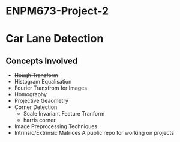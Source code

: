 # ENPM673-Project-2
# Car Lane Detection

## Concepts Involved
- ~~Hough Transform~~
- Histogram Equalisation
- Fourier Transfrom for Images
- Homography
- Projective Geaometry
- Corner Detection
	- Scale Invariant Feature Tranform
	- harris corner
- Image Preprocessing Techniques
- Intrinsic/Extrinsic Matrices
A public repo for working on projects

